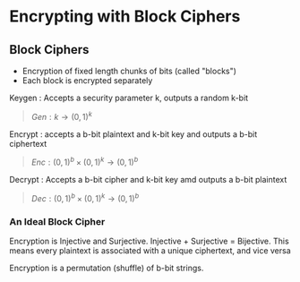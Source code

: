 # Encrypting with Block Ciphers

## Block Ciphers
- Encryption of fixed length chunks of bits (called "blocks")
- Each block is encrypted separately

Keygen
: Accepts a security parameter k, outputs a random k-bit

>$Gen: k \rightarrow (0,1)^k$

Encrypt
: accepts a b-bit plaintext and k-bit key and outputs a b-bit ciphertext

>$Enc: (0,1)^b \times (0,1)^k \rightarrow (0,1)^b$

Decrypt
: Accepts a b-bit cipher and k-bit key amd outputs a b-bit plaintext

>$Dec: (0,1)^b \times (0,1)^k \rightarrow (0,1)^b$

### An Ideal Block Cipher
Encryption is Injective and Surjective.
Injective + Surjective = Bijective. This means every plaintext is associated with a unique ciphertext, and vice versa


Encryption is a permutation (shuffle) of b-bit strings.
